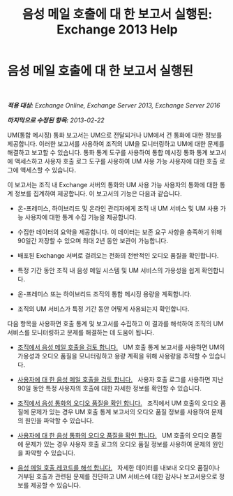﻿---
title: '음성 메일 호출에 대 한 보고서 실행된: Exchange 2013 Help'
TOCTitle: 음성 메일 호출에 대 한 보고서 실행된
ms:assetid: 3a292d85-ce0f-4c15-b8f2-d1fc92965437
ms:mtpsurl: https://technet.microsoft.com/ko-kr/library/JJ659062(v=EXCHG.150)
ms:contentKeyID: 50555973
ms.date: 05/22/2018
mtps_version: v=EXCHG.150
ms.translationtype: MT
---

# 음성 메일 호출에 대 한 보고서 실행된

 

_**적용 대상:** Exchange Online, Exchange Server 2013, Exchange Server 2016_

_**마지막으로 수정된 항목:** 2013-02-22_

UM(통합 메시징) 통화 보고서는 UM으로 전달되거나 UM에서 건 통화에 대한 정보를 제공합니다. 이러한 보고서를 사용하여 조직의 UM을 모니터링하고 UM에 대한 문제를 해결하고 보고할 수 있습니다. 통화 통계 도구를 사용하여 통합 메시징 통화 통계 보고서에 액세스하고 사용자 호출 로그 도구를 사용하여 UM 사용 가능 사용자에 대한 호출 로그에 액세스할 수 있습니다.

이 보고서는 조직 내 Exchange 서버의 통화와 UM 사용 가능 사용자의 통화에 대한 통계 정보를 집계하여 제공합니다. 이 보고서의 기능은 다음과 같습니다.

  - 온-프레미스, 하이브리드 및 온라인 관리자에게 조직 내 UM 서비스 및 UM 사용 가능 사용자에 대한 통계 수집 기능을 제공합니다.

  - 수집한 데이터의 요약을 제공합니다. 이 데이터는 보존 요구 사항을 충족하기 위해 90일간 저장할 수 있으며 최대 2년 동안 보관이 가능합니다.

  - 배포된 Exchange 서버로 걸려오는 전화의 전반적인 오디오 품질을 확인합니다.

  - 특정 기간 동안 조직 내 음성 메일 시스템 및 UM 서비스의 가용성을 쉽게 확인합니다.

  - 온-프레미스 또는 하이브리드 조직의 통합 메시징 용량을 계획합니다.

  - 조직의 UM 서비스가 특정 기간 동안 어떻게 사용되는지 확인합니다.

다음 항목을 사용하면 호출 통계 및 보고서를 수집하고 이 결과를 해석하여 조직의 UM 서비스를 모니터링하고 문제를 해결하는 데 도움이 됩니다.

  - [조직에서 음성 메일 호출을 검토 합니다.](review-the-voice-mail-calls-in-your-organization-exchange-2013-help.md)   UM 호출 통계 보고서를 사용하면 UM의 가용성과 오디오 품질을 모니터링하고 용량 계획을 위해 사용량을 추적할 수 있습니다.

  - [사용자에 대 한 음성 메일 호출을 검토 합니다.](https://docs.microsoft.com/ko-kr/exchange/voice-mail-unified-messaging/run-voice-mail-call-reports/review-voice-mail-calls-for-user)   사용자 호출 로그를 사용하면 지난 90일 동안 특정 사용자의 호출에 대한 자세한 정보를 확인할 수 있습니다.

  - [조직에서 음성 통화의 오디오 품질을 확인 합니다.](https://docs.microsoft.com/ko-kr/exchange/voice-mail-unified-messaging/run-voice-mail-call-reports/audio-quality-of-voice-calls-in-organization)   조직에서 UM 호출의 오디오 품질에 문제가 있는 경우 UM 호출 통계 보고서의 오디오 품질 정보를 사용하여 문제의 원인을 파악할 수 있습니다.

  - [사용자에 대 한 음성 통화의 오디오 품질을 확인 합니다.](https://docs.microsoft.com/ko-kr/exchange/voice-mail-unified-messaging/run-voice-mail-call-reports/audio-quality-of-voice-calls-for-user)   UM 호출의 오디오 품질에 문제가 있는 경우 사용자 호출 로그의 오디오 품질 정보를 사용하여 문제의 원인을 파악할 수 있습니다.

  - [음성 메일 호출 레코드를 해석 합니다.](https://docs.microsoft.com/ko-kr/exchange/voice-mail-unified-messaging/run-voice-mail-call-reports/interpret-voice-mail-call-records)   자세한 데이터를 내보내 오디오 품질이나 거부된 호출과 관련된 문제를 진단하고 UM 서비스에 대한 감사나 보고서용으로 정보를 제공할 수 있습니다.

